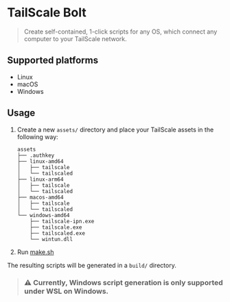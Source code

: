 # TailScale Bolt

> Create self-contained, 1-click scripts for any OS, which connect any computer to your TailScale network.

## Supported platforms

- Linux
- macOS
- Windows

## Usage

1. Create a new `assets/` directory and place your TailScale assets in the following way:
   ```
   assets
   ├── .authkey
   ├── linux-amd64
   │   ├── tailscale
   │   └── tailscaled
   ├── linux-arm64
   │   ├── tailscale
   │   └── tailscaled
   ├── macos-amd64
   │   ├── tailscale
   │   └── tailscaled
   └── windows-amd64
       ├── tailscale-ipn.exe
       ├── tailscale.exe
       ├── tailscaled.exe
       └── wintun.dll
   ```
2. Run [make.sh](make.sh)

The resulting scripts will be generated in a `build/` directory.

> ### :warning: Currently, Windows script generation is only supported under WSL on Windows.
